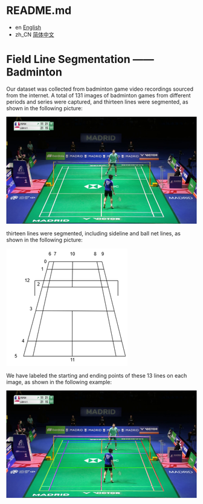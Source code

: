# README.md
- en [English](README.md)
- zh_CN [简体中文](README_CN.md)

# Field Line Segmentation —— Badminton

Our dataset was collected from badminton game video recordings sourced from the internet. A total of 131 images of badminton games from different periods and series were captured, and thirteen lines were segmented, as shown in the following picture:

![image](https://github.com/zhiSports/AI_Sports_Dataset/blob/main/data/Field_Line_Segmentation/img/demo.png)

thirteen lines were segmented, including sideline and ball net lines, as shown in the following picture:

![image](https://github.com/zhiSports/AI_Sports_Dataset/blob/main/data/Field_Line_Segmentation/img/lineID.png)

We have labeled the starting and ending points of these 13 lines on each image, as shown in the following example:

![image](https://github.com/zhiSports/AI_Sports_Dataset/blob/main/data/Field_Line_Segmentation/img/show.png)


